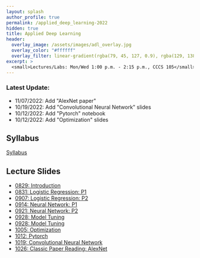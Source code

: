 ```yaml
---
layout: splash
author_profile: true
permalink: /applied_deep_learning-2022
hidden: true
title: Applied Deep Learning
header:
  overlay_image: /assets/images/adl_overlay.jpg
  overlay_color: "#ffffff"
  overlay_filter: linear-gradient(rgba(79, 45, 127, 0.9), rgba(129, 138, 143, 0.5))
excerpt: >
  <small>Lectures/Labs: Mon/Wed 1:00 p.m. - 2:15 p.m., CCCS 105</small>
---
```

### Latest Update: 
- 11/07/2022: Add "AlexNet paper"
- 10/19/2022: Add "Convolutional Neural Network" slides
- 10/12/2022: Add "Pytorch" notebook
- 10/12/2022: Add "Optimization" slides

## Syllabus
[Syllabus](/_docs/applied_deep_learning-2022/engr4350-syllabus.pdf)

## Lecture Slides
- [0829: Introduction](/_docs/applied_deep_learning-2022/0829/intro.pdf)
- [0831: Logistic Regression: P1](/_docs/applied_deep_learning-2022/0831/logistic_regression_p1.pdf)
- [0907: Logistic Regression: P2](/_docs/applied_deep_learning-2022/0907/lr_p2.pdf)
- [0914: Neural Network: P1](/_docs/applied_deep_learning-2022/0914/nn_p1.pdf)
- [0921: Neural Network: P2](/_docs/applied_deep_learning-2022/0921/nn_p2.pdf)
- [0928: Model Tuning](/_docs/applied_deep_learning-2022/0928/tuning.pdf)
- [0928: Model Tuning](/_docs/applied_deep_learning-2022/0928/tuning.pdf)
- [1005: Optimization](/_docs/applied_deep_learning-2022/1005/optimization.pdf)
- [1012: Pytorch](/_docs/applied_deep_learning-2022/1012/example_fashion.ipynb)
- [1019: Convolutional Neural Network](/_docs/applied_deep_learning-2022/1019/convnet.pdf)
- [1026: Classic Paper Reading: AlexNet](/_docs/applied_deep_learning-2022/1026/krizhevsky2012imagenet.pdf)

